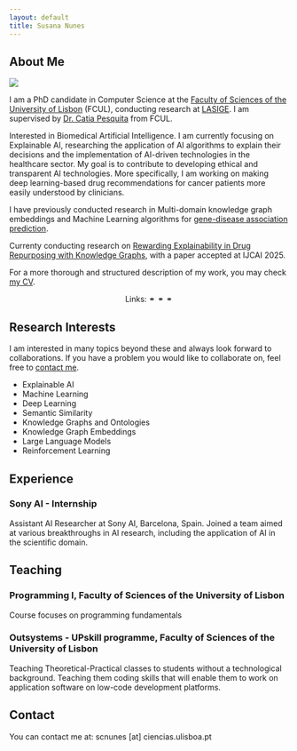 ```yaml
---
layout: default
title: Susana Nunes
---
```


## About Me

<img class="profile-picture" src="me.jpg">

I am a PhD candidate in Computer Science at the <a target="_blank" href="https://ciencias.ulisboa.pt/">Faculty of Sciences of the University of Lisbon</a> (FCUL), conducting research at <a target="_blank" href="https://www.lasige.pt/">LASIGE</a>. I am supervised by <a target="_blank" href="http://www.di.fc.ul.pt/~catiapesquita/"> Dr. Catia Pesquita</a> from FCUL.

Interested in Biomedical Artificial Intelligence. I am currently focusing on Explainable AI, researching the application of AI algorithms to explain their decisions and the implementation of AI-driven technologies in the healthcare sector. My goal is to contribute to developing ethical and transparent AI technologies. More specifically, I am working on making deep learning-based drug recommendations for cancer patients more easily understood by clinicians. 

I have previously conducted research in Multi-domain knowledge graph embeddings and Machine Learning algorithms for <a target="_blank" href="https://jbiomedsem.biomedcentral.com/articles/10.1186/s13326-023-00291-x">gene-disease association prediction</a>.

Currenty conducting research on <a target="_blank" href="https://liseda-lab.github.io/assets/pdf/2025IJCAI_RewardingExplainability"> Rewarding Explainability in Drug Repurposing with Knowledge Graphs</a>, with a paper accepted at IJCAI 2025.

For a more thorough and structured description of my work, you may check <a target="_blank" href="https://drive.google.com/drive/folders/1DWkvD6oqcchaHkJS0OUlh5ECjM4u1_ER?usp=sharing">my CV</a>.



<p align="center">
Links:
  <a target="_blank" href="https://scholar.google.com/citations?hl=en&user=-lwlWq4AAAAJ"><i class="fas fa-graduation-cap"></i></a> ⚭
  <a target="_blank" href="https://www.lasige.pt/member/susana-nunes/"><i class="fab fa-orcid"></i></a> ⚭
  <a target="_blank" href="https://github.com/SusanaPNunes"><i class="fab fa-github"></i></a> ⚭
  <a target="_blank" href="https://www.linkedin.com/in/susana-cpnunes/"><i class="fab fa-linkedin"></i></a>
</p>


## Research Interests

I am interested in many topics beyond these and always look forward to collaborations. If you have a problem you would like to collaborate on, feel free to [contact me](#contact).

* Explainable AI
* Machine Learning
* Deep Learning
* Semantic Similarity
* Knowledge Graphs and Ontologies
* Knowledge Graph Embeddings
* Large Language Models
* Reinforcement Learning

## Experience 

### Sony AI - Internship

Assistant AI Researcher at Sony AI, Barcelona, Spain. Joined a team aimed at various breakthroughs in AI research, including the application of AI in the scientific domain. 

## Teaching

### Programming I, Faculty of Sciences of the University of Lisbon

Course focuses on programming fundamentals

### Outsystems - UPskill programme, Faculty of Sciences of the University of Lisbon

Teaching Theoretical-Practical classes to students without a technological background. Teaching them coding skills that will enable them to work on application software on low-code development platforms.


## Contact

You can contact me at: scnunes [at] ciencias.ulisboa.pt

